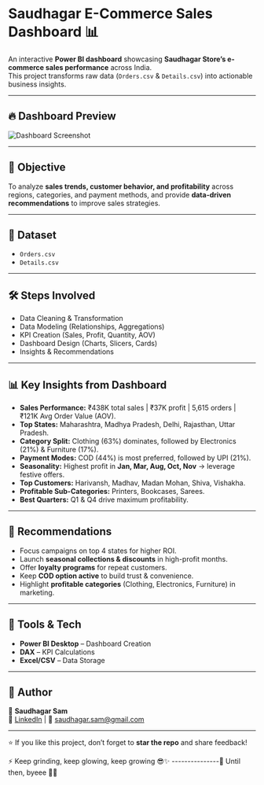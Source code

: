 # Saudhagar E-Commerce Sales Dashboard 📊

An interactive **Power BI dashboard** showcasing **Saudhagar Store’s e-commerce sales performance** across India.  
This project transforms raw data (`Orders.csv` & `Details.csv`) into actionable business insights.

---

## 🔥 Dashboard Preview
![Dashboard Screenshot](https://user-images.githubusercontent.com/97950473/239038511-8f9d2583-3022-41dd-bd26-3c2d8197b1c3.png)

---

## 🎯 Objective
To analyze **sales trends, customer behavior, and profitability** across regions, categories, and payment methods, and provide **data-driven recommendations** to improve sales strategies.

---

## 📂 Dataset
- `Orders.csv`
- `Details.csv`

---

## 🛠️ Steps Involved
- Data Cleaning & Transformation  
- Data Modeling (Relationships, Aggregations)  
- KPI Creation (Sales, Profit, Quantity, AOV)  
- Dashboard Design (Charts, Slicers, Cards)  
- Insights & Recommendations  

---

## 📊 Key Insights from Dashboard
- **Sales Performance:** ₹438K total sales | ₹37K profit | 5,615 orders | ₹121K Avg Order Value (AOV).  
- **Top States:** Maharashtra, Madhya Pradesh, Delhi, Rajasthan, Uttar Pradesh.  
- **Category Split:** Clothing (63%) dominates, followed by Electronics (21%) & Furniture (17%).  
- **Payment Modes:** COD (44%) is most preferred, followed by UPI (21%).  
- **Seasonality:** Highest profit in **Jan, Mar, Aug, Oct, Nov** → leverage festive offers.  
- **Top Customers:** Harivansh, Madhav, Madan Mohan, Shiva, Vishakha.  
- **Profitable Sub-Categories:** Printers, Bookcases, Sarees.  
- **Best Quarters:** Q1 & Q4 drive maximum profitability.  

---

## 🚀 Recommendations
- Focus campaigns on top 4 states for higher ROI.  
- Launch **seasonal collections & discounts** in high-profit months.  
- Offer **loyalty programs** for repeat customers.  
- Keep **COD option active** to build trust & convenience.  
- Highlight **profitable categories** (Clothing, Electronics, Furniture) in marketing.  

---

## 🧰 Tools & Tech
- **Power BI Desktop** – Dashboard Creation  
- **DAX** – KPI Calculations  
- **Excel/CSV** – Data Storage  

---

## 📌 Author
👤 **Saudhagar Sam**  
🔗 [LinkedIn](https://linkedin.com/in/saudhagar-sam) | 📧 saudhagar.sam@gmail.com  

---

⭐ If you like this project, don’t forget to **star the repo** and share feedback!


 ⚡ Keep grinding, keep glowing, keep growing 😎✨
---------------👋 Until then, byeee 🚀🌟 
